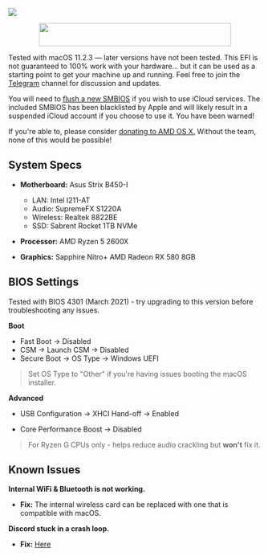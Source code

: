 <p>
	<img src="https://ibin.co/5zbFfCb4uxve.png">
</p>

<p align="center">
	<img src="https://ibin.co/4wROyHBs3PAE.png" width="383" height="46"/>
</p>

Tested with macOS 11.2.3 — later versions have not been tested. This EFI is not guaranteed to 100% work with your hardware... but it can be used as a starting point to get your machine up and running. Feel free to join the [Telegram](https://t.me/macOSstrixB450i) channel for discussion and updates.

You will need to [flush a new SMBIOS](https://dortania.github.io/OpenCore-Install-Guide/AMD/zen.html#platforminfo) if you wish to use iCloud services. The included SMBIOS has been blacklisted by Apple and will likely result in a suspended iCloud account if you choose to use it. You have been warned!

If you're able to, please consider [donating to AMD OS X.](https://forum.amd-osx.com/index.php?dbtech-donate/drives/amd-os-x.1/donate) Without the team, none of this would be possible!

## System Specs

* **Motherboard:** Asus Strix B450-I
	* LAN: Intel I211-AT
	* Audio: SupremeFX S1220A
	* Wireless: Realtek 8822BE
	* SSD: Sabrent Rocket 1TB NVMe

* **Processor:** AMD Ryzen 5 2600X
* **Graphics:** Sapphire Nitro+ AMD Radeon RX 580 8GB

## BIOS Settings

Tested with BIOS 4301 (March 2021) - try upgrading to this version before troubleshooting any issues.

**Boot**

* Fast Boot → Disabled
* CSM → Launch CSM → Disabled
* Secure Boot → OS Type → Windows UEFI

> Set OS Type to "Other" if you're having issues booting the macOS installer.

**Advanced**

* USB Configuration → XHCI Hand-off → Enabled

* Core Performance Boost → Disabled

> For Ryzen G CPUs only - helps reduce audio crackling but **won't** fix it.

## Known Issues

**Internal WiFi & Bluetooth is not working.**

* **Fix:** The internal wireless card can be replaced with one that is compatible with macOS.

**Discord stuck in a crash loop.**

* **Fix:** [Here](https://www.reddit.com/r/hackintosh/comments/g6bwuu/discord_keeps_crashing_every_time_i_join_a_voice/fv43nwi?utm_source=share&utm_medium=web2x&context=3)